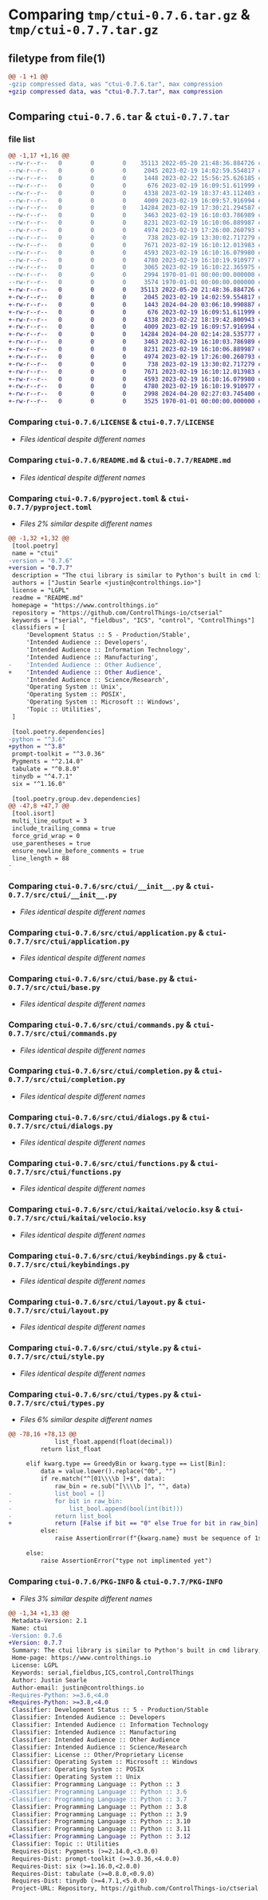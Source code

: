 # Comparing `tmp/ctui-0.7.6.tar.gz` & `tmp/ctui-0.7.7.tar.gz`

## filetype from file(1)

```diff
@@ -1 +1 @@
-gzip compressed data, was "ctui-0.7.6.tar", max compression
+gzip compressed data, was "ctui-0.7.7.tar", max compression
```

## Comparing `ctui-0.7.6.tar` & `ctui-0.7.7.tar`

### file list

```diff
@@ -1,17 +1,16 @@
--rw-r--r--   0        0        0    35113 2022-05-20 21:48:36.884726 ctui-0.7.6/LICENSE
--rw-r--r--   0        0        0     2045 2023-02-19 14:02:59.554817 ctui-0.7.6/README.md
--rw-r--r--   0        0        0     1448 2023-02-22 15:56:25.626185 ctui-0.7.6/pyproject.toml
--rw-r--r--   0        0        0      676 2023-02-19 16:09:51.611999 ctui-0.7.6/src/ctui/__init__.py
--rw-r--r--   0        0        0     4338 2023-02-19 18:37:43.112403 ctui-0.7.6/src/ctui/application.py
--rw-r--r--   0        0        0     4009 2023-02-19 16:09:57.916994 ctui-0.7.6/src/ctui/base.py
--rw-r--r--   0        0        0    14284 2023-02-19 17:30:21.294587 ctui-0.7.6/src/ctui/commands.py
--rw-r--r--   0        0        0     3463 2023-02-19 16:10:03.786989 ctui-0.7.6/src/ctui/completion.py
--rw-r--r--   0        0        0     8231 2023-02-19 16:10:06.889987 ctui-0.7.6/src/ctui/dialogs.py
--rw-r--r--   0        0        0     4974 2023-02-19 17:26:00.260793 ctui-0.7.6/src/ctui/functions.py
--rw-r--r--   0        0        0      738 2023-02-19 13:30:02.717279 ctui-0.7.6/src/ctui/kaitai/velocio.ksy
--rw-r--r--   0        0        0     7671 2023-02-19 16:10:12.013983 ctui-0.7.6/src/ctui/keybindings.py
--rw-r--r--   0        0        0     4593 2023-02-19 16:10:16.079980 ctui-0.7.6/src/ctui/layout.py
--rw-r--r--   0        0        0     4780 2023-02-19 16:10:19.910977 ctui-0.7.6/src/ctui/style.py
--rw-r--r--   0        0        0     3065 2023-02-19 16:10:22.365975 ctui-0.7.6/src/ctui/types.py
--rw-r--r--   0        0        0     2994 1970-01-01 00:00:00.000000 ctui-0.7.6/setup.py
--rw-r--r--   0        0        0     3574 1970-01-01 00:00:00.000000 ctui-0.7.6/PKG-INFO
+-rw-r--r--   0        0        0    35113 2022-05-20 21:48:36.884726 ctui-0.7.7/LICENSE
+-rw-r--r--   0        0        0     2045 2023-02-19 14:02:59.554817 ctui-0.7.7/README.md
+-rw-r--r--   0        0        0     1443 2024-04-20 03:06:10.990887 ctui-0.7.7/pyproject.toml
+-rw-r--r--   0        0        0      676 2023-02-19 16:09:51.611999 ctui-0.7.7/src/ctui/__init__.py
+-rw-r--r--   0        0        0     4338 2023-02-22 18:19:42.800943 ctui-0.7.7/src/ctui/application.py
+-rw-r--r--   0        0        0     4009 2023-02-19 16:09:57.916994 ctui-0.7.7/src/ctui/base.py
+-rw-r--r--   0        0        0    14284 2024-04-20 02:14:28.535777 ctui-0.7.7/src/ctui/commands.py
+-rw-r--r--   0        0        0     3463 2023-02-19 16:10:03.786989 ctui-0.7.7/src/ctui/completion.py
+-rw-r--r--   0        0        0     8231 2023-02-19 16:10:06.889987 ctui-0.7.7/src/ctui/dialogs.py
+-rw-r--r--   0        0        0     4974 2023-02-19 17:26:00.260793 ctui-0.7.7/src/ctui/functions.py
+-rw-r--r--   0        0        0      738 2023-02-19 13:30:02.717279 ctui-0.7.7/src/ctui/kaitai/velocio.ksy
+-rw-r--r--   0        0        0     7671 2023-02-19 16:10:12.013983 ctui-0.7.7/src/ctui/keybindings.py
+-rw-r--r--   0        0        0     4593 2023-02-19 16:10:16.079980 ctui-0.7.7/src/ctui/layout.py
+-rw-r--r--   0        0        0     4780 2023-02-19 16:10:19.910977 ctui-0.7.7/src/ctui/style.py
+-rw-r--r--   0        0        0     2998 2024-04-20 02:27:03.745400 ctui-0.7.7/src/ctui/types.py
+-rw-r--r--   0        0        0     3525 1970-01-01 00:00:00.000000 ctui-0.7.7/PKG-INFO
```

### Comparing `ctui-0.7.6/LICENSE` & `ctui-0.7.7/LICENSE`

 * *Files identical despite different names*

### Comparing `ctui-0.7.6/README.md` & `ctui-0.7.7/README.md`

 * *Files identical despite different names*

### Comparing `ctui-0.7.6/pyproject.toml` & `ctui-0.7.7/pyproject.toml`

 * *Files 2% similar despite different names*

```diff
@@ -1,32 +1,32 @@
 [tool.poetry]
 name = "ctui"
-version = "0.7.6"
+version = "0.7.7"
 description = "The ctui library is similar to Python's built in cmd library, but with a curses-like user interface"
 authors = ["Justin Searle <justin@controlthings.io>"]
 license = "LGPL"
 readme = "README.md"
 homepage = "https://www.controlthings.io"
 repository = "https://github.com/ControlThings-io/ctserial"
 keywords = ["serial", "fieldbus", "ICS", "control", "ControlThings"]
 classifiers = [
     'Development Status :: 5 - Production/Stable',
     'Intended Audience :: Developers',
     'Intended Audience :: Information Technology',
     'Intended Audience :: Manufacturing',
-    'Intended Audience :: Other Audience',    
+    'Intended Audience :: Other Audience',
     'Intended Audience :: Science/Research',
     'Operating System :: Unix',
     'Operating System :: POSIX',
     'Operating System :: Microsoft :: Windows',
     'Topic :: Utilities',
 ]
 
 [tool.poetry.dependencies]
-python = "^3.6"
+python = "^3.8"
 prompt-toolkit = "^3.0.36"
 Pygments = "^2.14.0"
 tabulate = "^0.8.0"
 tinydb = "^4.7.1"
 six = "^1.16.0"
 
 [tool.poetry.group.dev.dependencies]
@@ -47,8 +47,7 @@
 [tool.isort]
 multi_line_output = 3
 include_trailing_comma = true
 force_grid_wrap = 0
 use_parentheses = true
 ensure_newline_before_comments = true
 line_length = 88
-
```

### Comparing `ctui-0.7.6/src/ctui/__init__.py` & `ctui-0.7.7/src/ctui/__init__.py`

 * *Files identical despite different names*

### Comparing `ctui-0.7.6/src/ctui/application.py` & `ctui-0.7.7/src/ctui/application.py`

 * *Files identical despite different names*

### Comparing `ctui-0.7.6/src/ctui/base.py` & `ctui-0.7.7/src/ctui/base.py`

 * *Files identical despite different names*

### Comparing `ctui-0.7.6/src/ctui/commands.py` & `ctui-0.7.7/src/ctui/commands.py`

 * *Files identical despite different names*

### Comparing `ctui-0.7.6/src/ctui/completion.py` & `ctui-0.7.7/src/ctui/completion.py`

 * *Files identical despite different names*

### Comparing `ctui-0.7.6/src/ctui/dialogs.py` & `ctui-0.7.7/src/ctui/dialogs.py`

 * *Files identical despite different names*

### Comparing `ctui-0.7.6/src/ctui/functions.py` & `ctui-0.7.7/src/ctui/functions.py`

 * *Files identical despite different names*

### Comparing `ctui-0.7.6/src/ctui/kaitai/velocio.ksy` & `ctui-0.7.7/src/ctui/kaitai/velocio.ksy`

 * *Files identical despite different names*

### Comparing `ctui-0.7.6/src/ctui/keybindings.py` & `ctui-0.7.7/src/ctui/keybindings.py`

 * *Files identical despite different names*

### Comparing `ctui-0.7.6/src/ctui/layout.py` & `ctui-0.7.7/src/ctui/layout.py`

 * *Files identical despite different names*

### Comparing `ctui-0.7.6/src/ctui/style.py` & `ctui-0.7.7/src/ctui/style.py`

 * *Files identical despite different names*

### Comparing `ctui-0.7.6/src/ctui/types.py` & `ctui-0.7.7/src/ctui/types.py`

 * *Files 6% similar despite different names*

```diff
@@ -78,16 +78,13 @@
             list_float.append(float(decimal))
         return list_float
 
     elif kwarg.type == GreedyBin or kwarg.type == List[Bin]:
         data = value.lower().replace("0b", "")
         if re.match("^[01\\\\b ]+$", data):
             raw_bin = re.sub("[\\\\b ]", "", data)
-            list_bool = []
-            for bit in raw_bin:
-                list_bool.append(bool(int(bit)))
-            return list_bool
+            return [False if bit == "0" else True for bit in raw_bin]
         else:
             raise AssertionError(f"{kwarg.name} must be sequence of 1s and 0s")
 
     else:
         raise AssertionError("type not implimented yet")
```

### Comparing `ctui-0.7.6/PKG-INFO` & `ctui-0.7.7/PKG-INFO`

 * *Files 3% similar despite different names*

```diff
@@ -1,34 +1,33 @@
 Metadata-Version: 2.1
 Name: ctui
-Version: 0.7.6
+Version: 0.7.7
 Summary: The ctui library is similar to Python's built in cmd library, but with a curses-like user interface
 Home-page: https://www.controlthings.io
 License: LGPL
 Keywords: serial,fieldbus,ICS,control,ControlThings
 Author: Justin Searle
 Author-email: justin@controlthings.io
-Requires-Python: >=3.6,<4.0
+Requires-Python: >=3.8,<4.0
 Classifier: Development Status :: 5 - Production/Stable
 Classifier: Intended Audience :: Developers
 Classifier: Intended Audience :: Information Technology
 Classifier: Intended Audience :: Manufacturing
 Classifier: Intended Audience :: Other Audience
 Classifier: Intended Audience :: Science/Research
 Classifier: License :: Other/Proprietary License
 Classifier: Operating System :: Microsoft :: Windows
 Classifier: Operating System :: POSIX
 Classifier: Operating System :: Unix
 Classifier: Programming Language :: Python :: 3
-Classifier: Programming Language :: Python :: 3.6
-Classifier: Programming Language :: Python :: 3.7
 Classifier: Programming Language :: Python :: 3.8
 Classifier: Programming Language :: Python :: 3.9
 Classifier: Programming Language :: Python :: 3.10
 Classifier: Programming Language :: Python :: 3.11
+Classifier: Programming Language :: Python :: 3.12
 Classifier: Topic :: Utilities
 Requires-Dist: Pygments (>=2.14.0,<3.0.0)
 Requires-Dist: prompt-toolkit (>=3.0.36,<4.0.0)
 Requires-Dist: six (>=1.16.0,<2.0.0)
 Requires-Dist: tabulate (>=0.8.0,<0.9.0)
 Requires-Dist: tinydb (>=4.7.1,<5.0.0)
 Project-URL: Repository, https://github.com/ControlThings-io/ctserial
```

